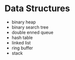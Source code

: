 # Data Structures

* binary heap
* binary search tree
* double enned queue
* hash table
* linked list
* ring buffer
* stack
